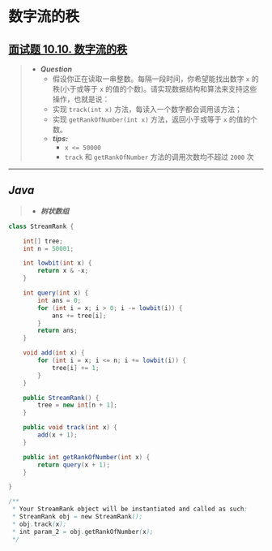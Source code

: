 # 数字流的秩

## [面试题 10.10. 数字流的秩](https://leetcode.cn/problems/rank-from-stream-lcci/)

> - ***Question***
>   - 假设你正在读取一串整数。每隔一段时间，你希望能找出数字 `x` 的秩(小于或等于 `x` 的值的个数)。请实现数据结构和算法来支持这些操作，也就是说：
>   - 实现 `track(int x)` 方法，每读入一个数字都会调用该方法；
>   - 实现 `getRankOfNumber(int x)` 方法，返回小于或等于 `x` 的值的个数。
>   - ***tips:***
>     - `x <= 50000`
>     - `track` 和 `getRankOfNumber` 方法的调用次数均不超过 `2000` 次

---

## *Java*

> - ***树状数组***

```java
class StreamRank {

    int[] tree;
    int n = 50001;

    int lowbit(int x) {
        return x & -x;
    }

    int query(int x) {
        int ans = 0;
        for (int i = x; i > 0; i -= lowbit(i)) {
            ans += tree[i];
        }
        return ans;
    }

    void add(int x) {
        for (int i = x; i <= n; i += lowbit(i)) {
            tree[i] += 1;
        }
    }

    public StreamRank() {
        tree = new int[n + 1];
    }

    public void track(int x) {
        add(x + 1);
    }

    public int getRankOfNumber(int x) {
        return query(x + 1);
    }

}

/**
 * Your StreamRank object will be instantiated and called as such:
 * StreamRank obj = new StreamRank();
 * obj.track(x);
 * int param_2 = obj.getRankOfNumber(x);
 */
```
